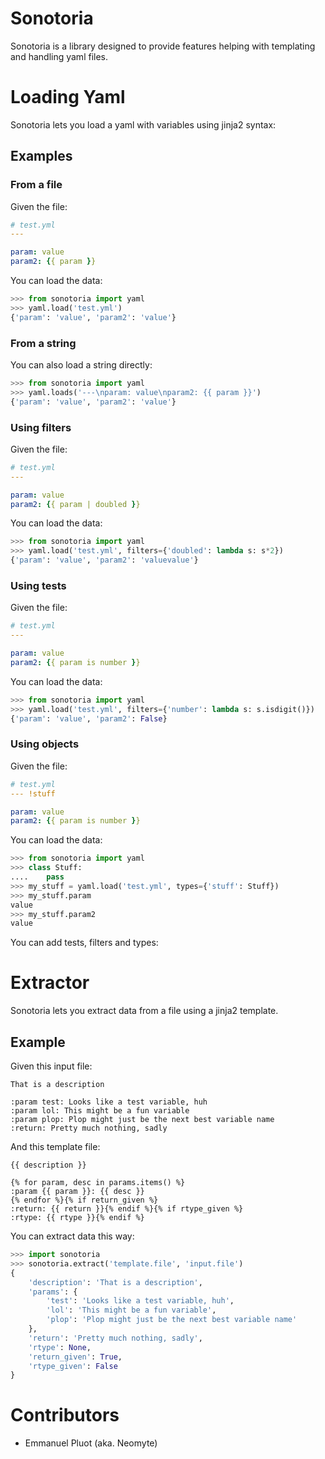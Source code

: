 # Sonotoria

Sonotoria is a library designed to provide features helping with templating and handling yaml files.

# Loading Yaml

Sonotoria lets you load a yaml with variables using jinja2 syntax:

## Examples

### From a file
Given the file:
```yaml
# test.yml
---

param: value
param2: {{ param }}
```

You can load the data:
```py
>>> from sonotoria import yaml
>>> yaml.load('test.yml')
{'param': 'value', 'param2': 'value'}
```

### From a string
You can also load a string directly:
```py
>>> from sonotoria import yaml
>>> yaml.loads('---\nparam: value\nparam2: {{ param }}')
{'param': 'value', 'param2': 'value'}
```

### Using filters
Given the file:
```yaml
# test.yml
---

param: value
param2: {{ param | doubled }}
```

You can load the data:
```py
>>> from sonotoria import yaml
>>> yaml.load('test.yml', filters={'doubled': lambda s: s*2})
{'param': 'value', 'param2': 'valuevalue'}
```

### Using tests
Given the file:
```yaml
# test.yml
---

param: value
param2: {{ param is number }}
```

You can load the data:
```py
>>> from sonotoria import yaml
>>> yaml.load('test.yml', filters={'number': lambda s: s.isdigit()})
{'param': 'value', 'param2': False}
```

### Using objects
Given the file:
```yaml
# test.yml
--- !stuff

param: value
param2: {{ param is number }}
```

You can load the data:
```py
>>> from sonotoria import yaml
>>> class Stuff:
....    pass
>>> my_stuff = yaml.load('test.yml', types={'stuff': Stuff})
>>> my_stuff.param
value
>>> my_stuff.param2
value
```
You can add tests, filters and types:


# Extractor

Sonotoria lets you extract data from a file using a jinja2 template.

## Example

Given this input file:
```
That is a description

:param test: Looks like a test variable, huh
:param lol: This might be a fun variable
:param plop: Plop might just be the next best variable name
:return: Pretty much nothing, sadly
```

And this template file:
```
{{ description }}

{% for param, desc in params.items() %}
:param {{ param }}: {{ desc }}
{% endfor %}{% if return_given %}
:return: {{ return }}{% endif %}{% if rtype_given %}
:rtype: {{ rtype }}{% endif %}
```

You can extract data this way:
```py
>>> import sonotoria
>>> sonotoria.extract('template.file', 'input.file')
{
    'description': 'That is a description',
    'params': {
        'test': 'Looks like a test variable, huh',
        'lol': 'This might be a fun variable',
        'plop': 'Plop might just be the next best variable name'
    },
    'return': 'Pretty much nothing, sadly',
    'rtype': None,
    'return_given': True,
    'rtype_given': False
}
```

# Contributors

 * Emmanuel Pluot (aka. Neomyte)
